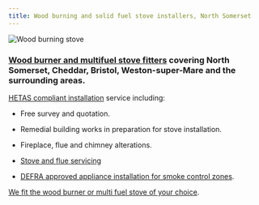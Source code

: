 ```yaml
---
title: Wood burning and solid fuel stove installers, North Somerset
---
```


<div class="col-md-6">
  <img id="homepage-image" src="/images/homepage-stove.webp" alt="Wood burning stove">
</div>
<div class="col-md-6">
  <h3><a href="/recent-installations/">Wood burner and multifuel stove fitters</a> covering North Somerset, Cheddar, Bristol, Weston-super-Mare and the surrounding areas.</h3>
  <p><a href="http://www.hetas.co.uk/" target="_blank">HETAS compliant installation</a> service including:</p>
  <ul>
    <li>
      <p>Free survey and quotation.</p>
    </li>
    <li>
      <p>Remedial building works in preparation for stove installation.</p>
    </li>
    <li>
      <p>Fireplace, flue and chimney alterations.</p>
    </li>
    <li>
      <p><a href="/services/">Stove and flue servicing</a></p>
    </li>
    <li>
      <p><a href="http://smokecontrol.defra.gov.uk/" target="_blank">DEFRA approved appliance installation for smoke control zones</a>.</p>
    </li>
  </ul>
</div>
<p><a href="/recent-installations/">We fit the wood burner or multi fuel stove of your choice</a>.</p>


